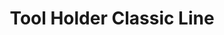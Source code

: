 --- 
title  : "Tool Holder Classic Line "
category   : "Tool holders for CNC machines"
headline   : " "
short_desc : "Tool Holder  "
long_desc : " "
img   : "/images/727.130e680.24_original.png"
series : "/benz/wood/woodtoolingtechnologies/toolholders/"
link : "toolholdercl"
---